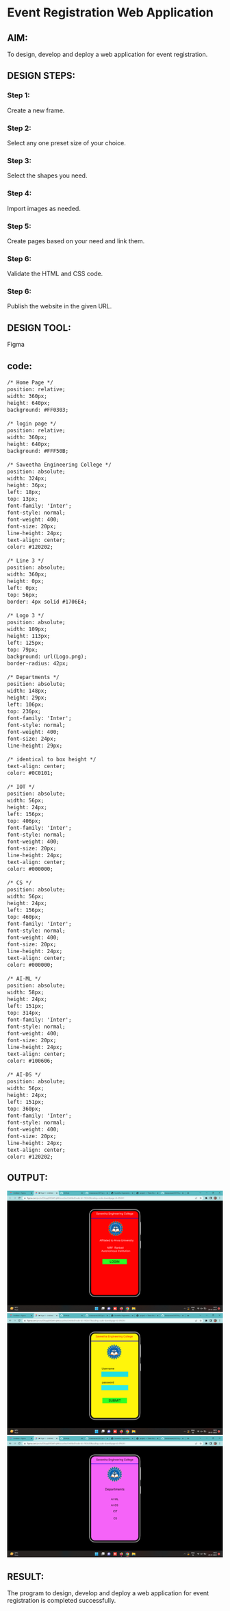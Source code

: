 # Event Registration Web Application

## AIM:
To design, develop and deploy a web application for event registration.

## DESIGN STEPS:

### Step 1:
Create a new frame.

### Step 2:
Select any one preset size of your choice.

### Step 3:
Select the shapes you need.

### Step 4:
Import images as needed.

### Step 5:
Create pages based on your need and link them.

### Step 6:

Validate the HTML and CSS code.

### Step 6:

Publish the website in the given URL.

## DESIGN TOOL:
Figma

## code:
```
/* Home Page */
position: relative;
width: 360px;
height: 640px;
background: #FF0303;

/* login page */
position: relative;
width: 360px;
height: 640px;
background: #FFF50B;

/* Saveetha Engineering College */
position: absolute;
width: 324px;
height: 36px;
left: 18px;
top: 13px;
font-family: 'Inter';
font-style: normal;
font-weight: 400;
font-size: 20px;
line-height: 24px;
text-align: center;
color: #120202;

/* Line 3 */
position: absolute;
width: 360px;
height: 0px;
left: 0px;
top: 56px;
border: 4px solid #1706E4;

/* Logo 3 */
position: absolute;
width: 109px;
height: 113px;
left: 125px;
top: 79px;
background: url(Logo.png);
border-radius: 42px;

/* Departments */
position: absolute;
width: 148px;
height: 29px;
left: 106px;
top: 236px;
font-family: 'Inter';
font-style: normal;
font-weight: 400;
font-size: 24px;
line-height: 29px;

/* identical to box height */
text-align: center;
color: #0C0101;

/* IOT */
position: absolute;
width: 56px;
height: 24px;
left: 156px;
top: 406px;
font-family: 'Inter';
font-style: normal;
font-weight: 400;
font-size: 20px;
line-height: 24px;
text-align: center;
color: #000000;

/* CS */
position: absolute;
width: 56px;
height: 24px;
left: 156px;
top: 460px;
font-family: 'Inter';
font-style: normal;
font-weight: 400;
font-size: 20px;
line-height: 24px;
text-align: center;
color: #000000;

/* AI-ML */
position: absolute;
width: 58px;
height: 24px;
left: 151px;
top: 314px;
font-family: 'Inter';
font-style: normal;
font-weight: 400;
font-size: 20px;
line-height: 24px;
text-align: center;
color: #100606;

/* AI-DS */
position: absolute;
width: 56px;
height: 24px;
left: 151px;
top: 360px;
font-family: 'Inter';
font-style: normal;
font-weight: 400;
font-size: 20px;
line-height: 24px;
text-align: center;
color: #120202;
```
## OUTPUT:
![Output](./out1.png)
![Output](./out2.png)
![Output](./out3.png)

## RESULT:
The program to design, develop and deploy a web application for event registration is completed successfully.